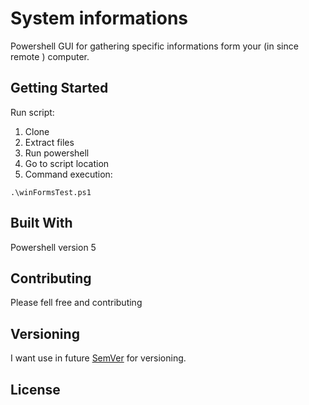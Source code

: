 # System informations

Powershell GUI for gathering specific informations form your (in since remote ) computer.

## Getting Started

Run script:
1. Clone
2. Extract files
3. Run powershell
4. Go to script location
5. Command execution:

```
.\winFormsTest.ps1
```

## Built With

Powershell version 5

## Contributing

Please fell free and contributing

## Versioning

I want use in future [SemVer](http://semver.org/) for versioning.


## License


